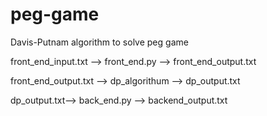 # peg-game
Davis-Putnam algorithm to solve peg game


front_end_input.txt --> front_end.py --> front_end_output.txt


front_end_output.txt --> dp_algorithum --> dp_output.txt


dp_output.txt--> back_end.py --> backend_output.txt
